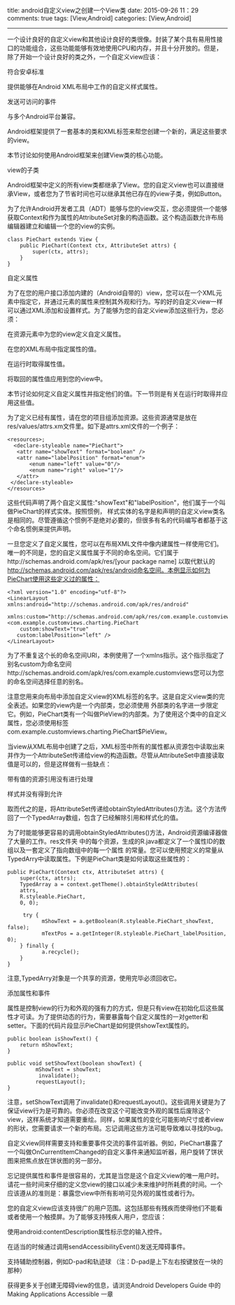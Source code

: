 title: android自定义view之创建一个View类
date: 2015-09-26 11：29
comments: true
tags: [View,Android]
categories: [View,Android]

---

 
一个设计良好的自定义view和其他设计良好的类很像。封装了某个具有易用性接口的功能组合，这些功能能够有效地使用CPU和内存，并且十分开放的。但是，除了开始一个设计良好的类之外，一个自定义view应该：

符合安卓标准

提供能够在Android XML布局中工作的自定义样式属性。

发送可访问的事件

与多个Android平台兼容。

Android框架提供了一套基本的类和XML标签来帮您创建一个新的，满足这些要求的view。

本节讨论如何使用Android框架来创建View类的核心功能。

view的子类

Android框架中定义的所有view类都继承了View。您的自定义view也可以直接继承View，或者您为了节省时间也可以继承其他已存在的view子类，例如Button。

为了允许Android开发者工具（ADT）能够与您的view交互，您必须提供一个能够获取Context和作为属性的AttributeSet对象的构造函数。这个构造函数允许布局编辑器建立和编辑一个您的view的实例。


	class PieChart extends View {
    	public PieChart(Context ctx, AttributeSet attrs) {
    	    super(ctx, attrs);
    	}
	}
自定义属性

为了在您的用户接口添加内建的（Android自带的）view，您可以在一个XML元素中指定它，并通过元素的属性来控制其外观和行为。写的好的自定义view一样可以通过XML添加和设置样式。为了能够为您的自定义view添加这些行为，您必须：

在资源元素<declare-styleable>中为您的view定义自定义属性。

在您的XML布局中指定属性的值。

在运行时取得属性值。

将取回的属性值应用到您的view中。

本节讨论如何定义自定义属性并指定他们的值。下一节则是有关在运行时取得并应用这些值。

为了定义已经有属性，请在您的项目组添加<declare-styleable>资源。这些资源通常是放在res/values/attrs.xm文件里。如下是attrs.xml文件的一个例子：


	<resources>;
 	  <declare-styleable name="PieChart">
       <attr name="showText" format="boolean" />
       <attr name="labelPosition" format="enum">
           <enum name="left" value="0"/>
           <enum name="right" value="1"/>
       </attr>
  	 </declare-styleable>
	</resources>
这些代码声明了两个自定义属性:"showText"和"labelPosition"，他们属于一个叫做PieChart的样式实体。按照惯例， 样式实体的名字是和声明的自定义view类名是相同的。尽管遵循这个惯例不是绝对必要的，但很多有名的代码编写者都基于这个命名惯例来提供声明。

一旦您定义了自定义属性，您可以在布局XML文件中像内建属性一样使用它们。唯一的不同是，您的自定义属性属于不同的命名空间。它们属于http://schemas.android.com/apk/res/[your package name] 以取代默认的 http://schemas.android.com/apk/res/android命名空间。本例显示如何为PieChart使用这些定义过的属性：

	<?xml version="1.0" encoding="utf-8"?>
	<LinearLayout xmlns:android="http://schemas.android.com/apk/res/android"
	   xmlns:custom="http://schemas.android.com/apk/res/com.example.customviews">
 	<com.example.customviews.charting.PieChart
 	    custom:showText="true"
  	   custom:labelPosition="left" />
	</LinearLayout>

为了不重复这个长的命名空间URI，本例使用了一个xmlns指示。这个指示指定了别名custom为命名空间http://schemas.android.com/apk/res/com.example.customviews您可以为您的命名空间选择任意的别名。

注意您用来向布局中添加自定义view的XML标签的名字。这是自定义view类的完全表述。如果您的view内是一个内部类，您必须使用 外部类的名字进一步限定它。例如，PieChart类有一个叫做PieView的内部类。为了使用这个类中的自定义属性，您必须使用标签 com.example.customviews.charting.PieChart$PieView。



当view从XML布局中创建了之后，XML标签中所有的属性都从资源包中读取出来并作为一个AttributeSet传递给view的构造函数。尽管从AttributeSet中直接读取值是可以的，但是这样做有一些缺点：

带有值的资源引用没有进行处理

样式并没有得到允许

取而代之的是，将AttributeSet传递给obtainStyledAttributes()方法。这个方法传回了一个TypedArray数组，包含了已经解除引用和样式化的值。

为了时能能够更容易的调用obtainStyledAttributes()方法，Android资源编译器做了大量的工作。res文件夹 中的每个<declare-styleable>资源，生成的R.java都定义了一个属性ID的数组以及一套定义了指向数组中的每一个属性 的常量。您可以使用预定义的常量从TypedArry中读取属性。下例是PieChart类是如何读取这些属性的：

	public PieChart(Context ctx, AttributeSet attrs) {
   		super(ctx, attrs);
   		TypedArray a = context.getTheme().obtainStyledAttributes(
        attrs,
        R.styleable.PieChart,
        0, 0);
    
  		 try {
    		   mShowText = a.getBoolean(R.styleable.PieChart_showText, false);
    		   mTextPos = a.getInteger(R.styleable.PieChart_labelPosition, 0);
   		} finally {
    		   a.recycle();
   		}
	}
注意,TypedArry对象是一个共享的资源，使用完毕必须回收它。



添加属性和事件

属性是控制view的行为和外观的强有力的方式，但是只有view在初始化后这些属性才可读。为了提供动态的行为，需要暴露每个自定义属性的一对getter和setter。下面的代码片段显示PieChart是如何提供showText属性的。


	public boolean isShowText() {
		return mShowText;
	}
    
	public void setShowText(boolean showText) {
    		 mShowText = showText;
    		  invalidate();
    		 requestLayout();
	}

注意，setShowText调用了invalidate()和requestLayout()。这些调用关键是为了保证view行为是可靠的。你必须在改变这个可能改变外观的属性后废除这个view，这样系统才知道需要重绘。同样，如果属性的变化可能影响尺寸或者view的形状，您需要请求一个新的布局。忘记调用这些方法可能导致难以寻找的bug。

自定义view同样需要支持和重要事件交流的事件监听器。例如，PieChart暴露了一个叫做OnCurrentItemChanged的自定义事件来通知监听器，用户旋转了饼状图来把焦点放在饼状图的另一部分。

忘记提供属性和事件是很容易的，尤其是当您是这个自定义view的唯一用户时。请花一些时间来仔细的定义您view的接口以减少未来维护时所耗费的时间。一个应该遵从的准则是：暴露您view中所有影响可见外观的属性或者行为。

您的自定义view应该支持很广的用户范围。这包括那些有残疾而使得他们不能看或者使用一个触摸屏。为了能够支持残疾人用户，您应该：

使用android:contentDescription属性标示您的输入控件。

在适当的时候通过调用sendAccessibilityEvent()发送无障碍事件。

支持辅助控制器，例如D-pad和轨迹球 （注：D-pad是上下左右按键放在一块的那种）

获得更多关于创建无障碍view的信息，请浏览Android Developers Guide 中的Making Applications Accessible 一章